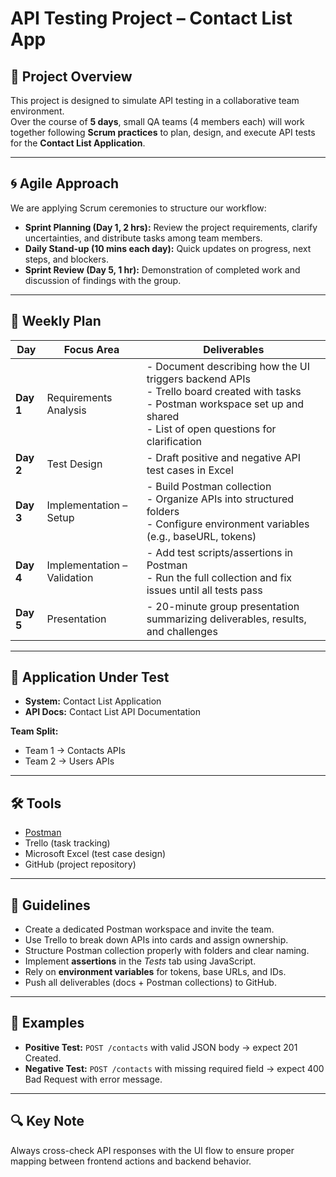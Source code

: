 # API Testing Project – Contact List App

## 📌 Project Overview
This project is designed to simulate API testing in a collaborative team environment.  
Over the course of **5 days**, small QA teams (4 members each) will work together following **Scrum practices** to plan, design, and execute API tests for the **Contact List Application**.

---

## 🌀 Agile Approach
We are applying Scrum ceremonies to structure our workflow:

- **Sprint Planning (Day 1, 2 hrs):** Review the project requirements, clarify uncertainties, and distribute tasks among team members.  
- **Daily Stand-up (10 mins each day):** Quick updates on progress, next steps, and blockers.  
- **Sprint Review (Day 5, 1 hr):** Demonstration of completed work and discussion of findings with the group.  

---

## 📅 Weekly Plan
| Day | Focus Area | Deliverables |
|-----|------------|--------------|
| **Day 1** | Requirements Analysis | - Document describing how the UI triggers backend APIs <br> - Trello board created with tasks <br> - Postman workspace set up and shared <br> - List of open questions for clarification |
| **Day 2** | Test Design | - Draft positive and negative API test cases in Excel |
| **Day 3** | Implementation – Setup | - Build Postman collection <br> - Organize APIs into structured folders <br> - Configure environment variables (e.g., baseURL, tokens) |
| **Day 4** | Implementation – Validation | - Add test scripts/assertions in Postman <br> - Run the full collection and fix issues until all tests pass |
| **Day 5** | Presentation | - 20-minute group presentation summarizing deliverables, results, and challenges |

---

## 📂 Application Under Test
- **System:** Contact List Application  
- **API Docs:** Contact List API Documentation  

**Team Split:**  
- Team 1 → Contacts APIs  
- Team 2 → Users APIs  

---

## 🛠️ Tools
- [Postman](https://www.postman.com/)  
- Trello (task tracking)  
- Microsoft Excel (test case design)  
- GitHub (project repository)  

---

## 🔧 Guidelines
- Create a dedicated Postman workspace and invite the team.  
- Use Trello to break down APIs into cards and assign ownership.  
- Structure Postman collection properly with folders and clear naming.  
- Implement **assertions** in the *Tests* tab using JavaScript.  
- Rely on **environment variables** for tokens, base URLs, and IDs.  
- Push all deliverables (docs + Postman collections) to GitHub.  

---

## 📝 Examples
- **Positive Test:** `POST /contacts` with valid JSON body → expect 201 Created.  
- **Negative Test:** `POST /contacts` with missing required field → expect 400 Bad Request with error message.  

---

## 🔍 Key Note
Always cross-check API responses with the UI flow to ensure proper mapping between frontend actions and backend behavior.
